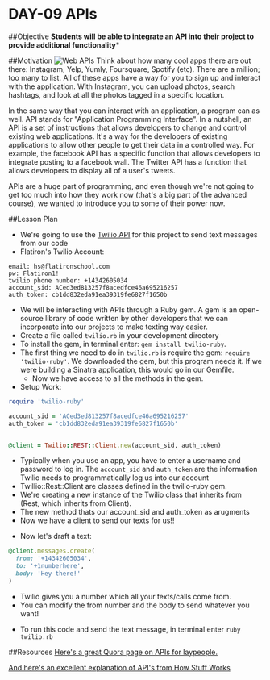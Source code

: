 # DAY-09 APIs

##Objective
**Students will be able to integrate an API into their project to provide additional functionality***

##Motivation
![Web APIs](https://s3.amazonaws.com/after-school-assets/API.png)
Think about how many cool apps there are out there: Instagram, Yelp, Yumly, Foursquare, Spotify (etc). There are a million; too many to list. All of these apps have a way for you to sign up and interact with the application. With Instagram, you can upload photos, search hashtags, and look at all the photos tagged in a specific location. 


In the same way that you can interact with an application, a program can as well. API stands for "Application Programming Interface". In a nutshell, an API is a set of instructions that allows developers to change and control existing web applications. It's a way for the developers of existing applications to allow other people to get their data in a controlled way. For example, the facebook API has a specific function that allows developers to integrate posting to a facebook wall. The Twitter API has a function that allows developers to display all of a user's tweets.

APIs are a huge part of programming, and even though we're not going to get too much into how they work now (that's a big part of the advanced course), we wanted to introduce you to some of their power now.

##Lesson Plan
+ We're going to use the [Twilio API](https://GitHub.com/twilio/twilio-ruby) for this project to send text messages from our code
+ Flatiron's Twilio Account:

```
email: hs@flatironschool.com
pw: Flatiron1!
twilio phone number: +14342605034
account_sid: ACed3ed813257f8acedfce46a695216257
auth_token: cb1dd832eda91ea39319fe6827f1650b
```

+ We will be interacting with APIs through a Ruby gem. A gem is an open-source library of code written by other developers that we can incorporate into our projects to make texting way easier.
+ Create a file called `twilio.rb` in your development directory
+ To install the gem, in terminal enter: `gem install twilio-ruby`.
+ The first thing we need to do in `twilio.rb` is require the gem: `require 'twilio-ruby'`. We downloaded the gem, but this program needs it. If we were building a Sinatra application, this would go in our Gemfile.
  * Now we have access to all the methods in the gem.
+ Setup Work:
```ruby
require 'twilio-ruby'

account_sid = 'ACed3ed813257f8acedfce46a695216257'
auth_token = 'cb1dd832eda91ea39319fe6827f1650b'


@client = Twilio::REST::Client.new(account_sid, auth_token)
```

  * Typically when you use an app, you have to enter a username and password to log in. The `account_sid` and `auth_token` are the information Twilio needs to programmatically log us into our account
  * Twillio::Rest::Client are classes defined in the twilio-ruby gem.
  * We're creating a new instance of the Twilio class that inherits from (Rest, which inherits from Client). 
  * The new method thats our account_sid and auth_token as arugments
  * Now we have a client to send our texts for us!!
+ Now let's draft a text:
```ruby
@client.messages.create(
  from: '+14342605034',
  to: '+1numberhere',
  body: 'Hey there!'
)
```
  * Twilio gives you a number which all your texts/calls come from.
  * You can modify the from number and the body to send whatever you want!

+ To run this code and send the text message, in terminal enter `ruby twilio.rb`


##Resources
[Here's a great Quora page on APIs for laypeople.](http://www.quora.com/In-laymans-terms-what-is-an-API-1)

[And here's an excellent explanation of API's from How Stuff Works](http://money.howstuffworks.com/business-communications/how-to-leverage-an-api-for-conferencing1.htm)